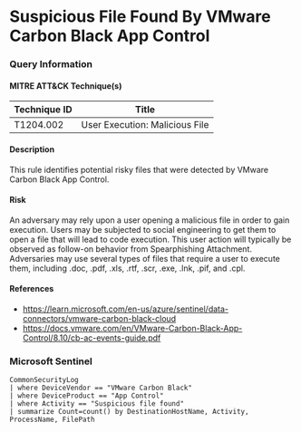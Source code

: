 # Suspicious File Found By VMware Carbon Black App Control
### Query Information
#### MITRE ATT&CK Technique(s)

| Technique ID  | Title                          |
| ------------- | ------------------------------ |
| T1204.002 | User Execution: Malicious File |
#### Description
This rule identifies potential risky files that were detected by VMware Carbon Black App Control.
#### Risk
An adversary may rely upon a user opening a malicious file in order to gain execution. Users may be subjected to social engineering to get them to open a file that will lead to code execution. This user action will typically be observed as follow-on behavior from Spearphishing Attachment. Adversaries may use several types of files that require a user to execute them, including .doc, .pdf, .xls, .rtf, .scr, .exe, .lnk, .pif, and .cpl.
#### References
- https://learn.microsoft.com/en-us/azure/sentinel/data-connectors/vmware-carbon-black-cloud
- https://docs.vmware.com/en/VMware-Carbon-Black-App-Control/8.10/cb-ac-events-guide.pdf
### Microsoft Sentinel
```kusto
CommonSecurityLog
| where DeviceVendor == "VMware Carbon Black"
| where DeviceProduct == "App Control"
| where Activity == "Suspicious file found"
| summarize Count=count() by DestinationHostName, Activity, ProcessName, FilePath
```
